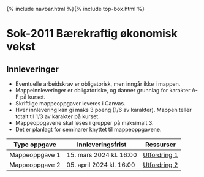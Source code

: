 {% include navbar.html %}{% include top-box.html %}
# Sok-2011 Bærekraftig økonomisk vekst  

## Innleveringer 

- Eventuelle arbeidskrav er obligatorisk, men inngår ikke i mappen.
- Mappeinnleveringer er obligatoriske, og danner grunnlag for karakter A-F på kurset.
- Skriftlige mappeoppgaver leveres i Canvas.
- Hver innlevering kan gi maks 3 poeng (1/6 av karakter). Mappen teller totalt til 1/3 av karakter på kurset.
- Mappeoppgavene skal løses i grupper på maksimalt 3.
- Det er planlagt for seminarer knyttet til mappeoppgavene.


| Type oppgave                       | Innleveringsfrist | Ressurser |
|------------------------------------|-------------------|-----------|
|Mappeoppgave 1                      | 15. mars 2024 kl. 16:00  | [Utfordring 1](https://uit-sok-2011-v2024.github.io/assets/sok2011_utf1_2024.html) |
|Mappeoppgave 2                      | 05. april 2024 kl. 16:00 | [Utfordring 2](https://uit-sok-2011-v2024.github.io/assets/sok2011_utf2_2024.html) |



